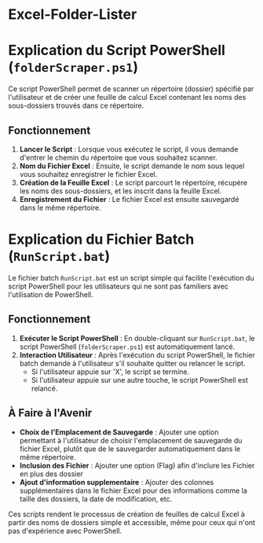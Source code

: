 # Excel-Folder-Lister


# Explication du Script PowerShell (`folderScraper.ps1`)

Ce script PowerShell permet de scanner un répertoire (dossier) spécifié par l'utilisateur et de créer une feuille de calcul Excel contenant les noms des sous-dossiers trouvés dans ce répertoire.

## Fonctionnement
1. **Lancer le Script** : Lorsque vous exécutez le script, il vous demande d'entrer le chemin du répertoire que vous souhaitez scanner.
2. **Nom du Fichier Excel** : Ensuite, le script demande le nom sous lequel vous souhaitez enregistrer le fichier Excel.
3. **Création de la Feuille Excel** : Le script parcourt le répertoire, récupère les noms des sous-dossiers, et les inscrit dans la feuille Excel.
4. **Enregistrement du Fichier** : Le fichier Excel est ensuite sauvegardé dans le même répertoire.

# Explication du Fichier Batch (`RunScript.bat`)

Le fichier batch `RunScript.bat` est un script simple qui facilite l'exécution du script PowerShell pour les utilisateurs qui ne sont pas familiers avec l'utilisation de PowerShell.

## Fonctionnement
1. **Exécuter le Script PowerShell** : En double-cliquant sur `RunScript.bat`, le script PowerShell (`folderScraper.ps1`) est automatiquement lancé.
2. **Interaction Utilisateur** : Après l'exécution du script PowerShell, le fichier batch demande à l'utilisateur s'il souhaite quitter ou relancer le script.
   - Si l'utilisateur appuie sur 'X', le script se termine.
   - Si l'utilisateur appuie sur une autre touche, le script PowerShell est relancé.

## À Faire à l'Avenir
- **Choix de l'Emplacement de Sauvegarde** : Ajouter une option permettant à l'utilisateur de choisir l'emplacement de sauvegarde du fichier Excel, plutôt que de le sauvegarder automatiquement dans le même répertoire.
- **Inclusion des Fichier** : Ajouter une option (Flag) afin d'inclure les Fichier en plus des dossier
- **Ajout d'information supplementaire** : Ajouter des colonnes supplémentaires dans le fichier Excel pour des informations comme la taille des dossiers, la date de modification, etc.

Ces scripts rendent le processus de création de feuilles de calcul Excel à partir des noms de dossiers simple et accessible, même pour ceux qui n'ont pas d'expérience avec PowerShell.

